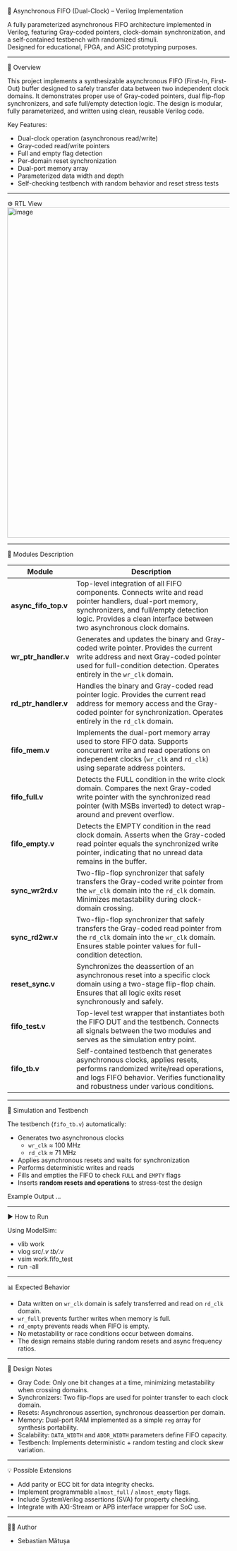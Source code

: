 🧠 Asynchronous FIFO (Dual-Clock) – Verilog Implementation

A fully parameterized asynchronous FIFO architecture implemented in Verilog, featuring Gray-coded pointers, clock-domain synchronization, and a self-contained testbench with randomized stimuli.  
Designed for educational, FPGA, and ASIC prototyping purposes.

---

📘 Overview

This project implements a synthesizable asynchronous FIFO (First-In, First-Out) buffer designed to safely transfer data between two independent clock domains. 
It demonstrates proper use of Gray-coded pointers, dual flip-flop synchronizers, and safe full/empty detection logic. The design is modular, fully parameterized, and written using clean, reusable Verilog code.

Key Features:
- Dual-clock operation (asynchronous read/write)
- Gray-coded read/write pointers
- Full and empty flag detection
- Per-domain reset synchronization
- Dual-port memory array
- Parameterized data width and depth
- Self-checking testbench with random behavior and reset stress tests

---

⚙️ RTL View
<img width="1864" height="749" alt="image" src="https://github.com/user-attachments/assets/19f2f79d-74b4-4ff6-a981-6089239f40a6" />

---

🧩 Modules Description

| Module               | Description                                                                                                                                                                                                                 |
| -------------------- | --------------------------------------------------------------------------------------------------------------------------------------------------------------------------------------------------------------------------- |
| **async_fifo_top.v** | Top-level integration of all FIFO components. Connects write and read pointer handlers, dual-port memory, synchronizers, and full/empty detection logic. Provides a clean interface between two asynchronous clock domains. |
| **wr_ptr_handler.v** | Generates and updates the binary and Gray-coded write pointer. Provides the current write address and next Gray-coded pointer used for full-condition detection. Operates entirely in the `wr_clk` domain.                  |
| **rd_ptr_handler.v** | Handles the binary and Gray-coded read pointer logic. Provides the current read address for memory access and the Gray-coded pointer for synchronization. Operates entirely in the `rd_clk` domain.                         |
| **fifo_mem.v**       | Implements the dual-port memory array used to store FIFO data. Supports concurrent write and read operations on independent clocks (`wr_clk` and `rd_clk`) using separate address pointers.                                 |
| **fifo_full.v**      | Detects the FULL condition in the write clock domain. Compares the next Gray-coded write pointer with the synchronized read pointer (with MSBs inverted) to detect wrap-around and prevent overflow.                        |
| **fifo_empty.v**     | Detects the EMPTY condition in the read clock domain. Asserts when the Gray-coded read pointer equals the synchronized write pointer, indicating that no unread data remains in the buffer.                                 |
| **sync_wr2rd.v**     | Two-flip-flop synchronizer that safely transfers the Gray-coded write pointer from the `wr_clk` domain into the `rd_clk` domain. Minimizes metastability during clock-domain crossing.                                      |
| **sync_rd2wr.v**     | Two-flip-flop synchronizer that safely transfers the Gray-coded read pointer from the `rd_clk` domain into the `wr_clk` domain. Ensures stable pointer values for full-condition detection.                                 |
| **reset_sync.v**     | Synchronizes the deassertion of an asynchronous reset into a specific clock domain using a two-stage flip-flop chain. Ensures that all logic exits reset synchronously and safely.                                          |
| **fifo_test.v**      | Top-level test wrapper that instantiates both the FIFO DUT and the testbench. Connects all signals between the two modules and serves as the simulation entry point.                                                        |
| **fifo_tb.v**        | Self-contained testbench that generates asynchronous clocks, applies resets, performs randomized write/read operations, and logs FIFO behavior. Verifies functionality and robustness under various conditions.             |

---

🧪 Simulation and Testbench

The testbench (`fifo_tb.v`) automatically:
- Generates two asynchronous clocks  
  - `wr_clk` ≈ 100 MHz  
  - `rd_clk` ≈ 71 MHz  
- Applies asynchronous resets and waits for synchronization  
- Performs deterministic writes and reads  
- Fills and empties the FIFO to check `FULL` and `EMPTY` flags  
- Inserts **random resets and operations** to stress-test the design  

Example Output
...

---

▶️ How to Run

Using ModelSim:
- vlib work
- vlog src/*.v tb/*.v
- vsim work.fifo_test
- run -all

---

📊 Expected Behavior

- Data written on `wr_clk` domain is safely transferred and read on `rd_clk` domain.
- `wr_full` prevents further writes when memory is full.
- `rd_empty` prevents reads when FIFO is empty.
- No metastability or race conditions occur between domains.
- The design remains stable during random resets and async frequency ratios.

---

🧠 Design Notes

- Gray Code: Only one bit changes at a time, minimizing metastability when crossing domains.
- Synchronizers: Two flip-flops are used for pointer transfer to each clock domain.
- Resets: Asynchronous assertion, synchronous deassertion per domain.
- Memory: Dual-port RAM implemented as a simple `reg` array for synthesis portability.
- Scalability: `DATA_WIDTH` and `ADDR_WIDTH` parameters define FIFO capacity.
- Testbench: Implements deterministic + random testing and clock skew variation.

---

💡 Possible Extensions

- Add parity or ECC bit for data integrity checks.
- Implement programmable `almost_full` / `almost_empty` flags.
- Include SystemVerilog assertions (SVA) for property checking.
- Integrate with AXI-Stream or APB interface wrapper for SoC use.

---

🧑‍💻 Author
- Sebastian Mătușa


